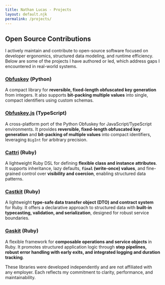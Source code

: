 ```yaml
---
title: Nathan Lucas - Projects
layout: default.njk
permalink: /projects/
---
```


## Open Source Contributions

I actively maintain and contribute to open-source software focused on developer ergonomics, structured data modeling, and runtime efficiency. Below are some of the projects I have authored or led, which address gaps I encountered in real-world systems.

### [Obfuskey](https://github.com/bnlucas/obfuskey) (Python)

A compact library for **reversible, fixed-length obfuscated key generation** from integers. It also supports **bit-packing multiple values** into single, compact identifiers using custom schemas.

### [Obfuskey.js](https://github.com/bnlucas/obfuskey-js) (TypeScript)

A cross-platform port of the Python Obfuskey for JavaScript/TypeScript environments. It provides **reversible, fixed-length obfuscated key generation** and **bit-packing of multiple values** into compact identifiers, leveraging `BigInt` for arbitrary precision.

### [Cattri](https://github.com/bnlucas/cattri) (Ruby)

A lightweight Ruby DSL for defining **flexible class and instance attributes**. It supports inheritance, lazy defaults, **`final` (write-once) values**, and fine-grained control over **visibility and coercion**, enabling structured data patterns.

### [Castkit](https://github.com/bnlucas/castkit) (Ruby)

A lightweight **type-safe data transfer object (DTO) and contract system** for Ruby. It offers a declarative approach to structured data with **built-in typecasting, validation, and serialization**, designed for robust service boundaries.

### [Gaskit](https://github.com/bnlucas/gaskit) (Ruby)

A flexible framework for **composable operations and service objects** in Ruby. It promotes structured application logic through **step pipelines, robust error handling with early exits, and integrated logging and duration tracking**.

These libraries were developed independently and are not affiliated with any employer. Each reflects my commitment to clarity, performance, and maintainability.
